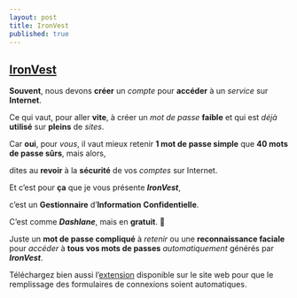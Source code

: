 ```yaml
---
layout: post
title: IronVest
published: true
---
```


## [IronVest]

**Souvent**, nous devons **créer** un *compte* pour **accéder** à un *service* sur **Internet**.

Ce qui vaut, pour aller **vite**, à créer un *mot de passe* **faible** et qui est *déjà* **utilisé** sur **pleins** de *sites*.

Car **oui**, pour *vous*, il vaut mieux retenir **1 mot de passe simple** que **40 mots de passe sûrs**, mais alors,

dites au **revoir** à la **sécurité** de vos *comptes* sur Internet.

Et c’est pour **ça** que je vous présente ***IronVest***,

c’est un **Gestionnaire** d’**Information** **Confidentielle**.

C’est comme ***Dashlane***, mais en **gratuit**. 🤑

Juste un **mot de passe compliqué** à *retenir* ou une **reconnaissance faciale** pour *accéder* à **tous vos mots de passes** *automatiquement* générés par ***IronVest***.

Téléchargez bien aussi l’[extension] disponible sur le site web pour que le remplissage des formulaires de connexions soient automatiques.

[IronVest]: https://ironvest.com
[extension]: https://ironvest.com/download-the-extension/
